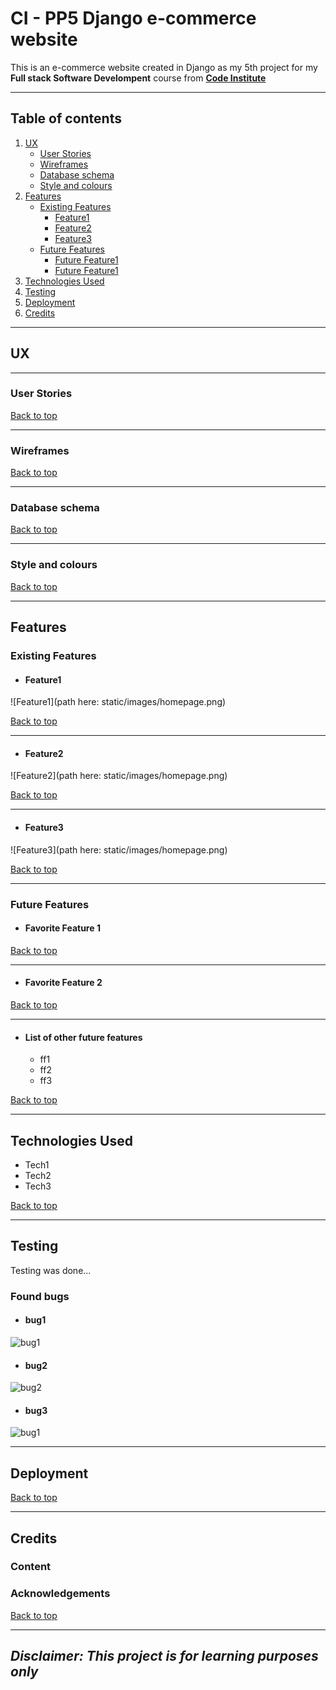 # CI - PP5 Django e-commerce website

This is an e-commerce website created in Django as my 5th project for my **Full stack Software Develompent** course from **[Code Institute](https://codeinstitute.net/)**

---

## Table of contents

1. [UX](#UX)
    - [User Stories](#User-Stories)
    - [Wireframes](#Wireframes)
    - [Database schema](#Database-schema)
    - [Style and colours](#Style-and-colours)
2. [Features](#Features)
    - [Existing Features](#Existing-Features)
        - [Feature1](#Feature1)
        - [Feature2](#Feature2)
        - [Feature3](#Feature3)
    - [Future Features](#Future-Features)
        - [Future Feature1](#Future-Feature1)
        - [Future Feature1](#Future-Feature1)
3. [Technologies Used](#Technologies-Used)
4. [Testing](#Testing)
5. [Deployment](#Deployment)
6. [Credits](#Credits)

---

## UX

---

### User Stories

[Back to top](#Table-of-contents)

---

### Wireframes

[Back to top](#Table-of-contents)

---

### Database schema

[Back to top](#Table-of-contents)

---

### Style and colours

[Back to top](#Table-of-contents)

---

## Features

### Existing Features

- #### Feature1

![Feature1](path here: static/images/homepage.png)

[Back to top](#Table-of-contents)

---

- #### Feature2

![Feature2](path here: static/images/homepage.png)

[Back to top](#Table-of-contents)

---

- #### Feature3

![Feature3](path here: static/images/homepage.png)

[Back to top](#Table-of-contents)

---

### Future Features

- #### Favorite Feature 1

[Back to top](#Table-of-contents)

---

- #### Favorite Feature 2

[Back to top](#Table-of-contents)

---

- #### List of other future features

  - ff1
  - ff2
  - ff3

[Back to top](#Table-of-contents)

---

## Technologies Used

- Tech1
- Tech2
- Tech3

[Back to top](#Table-of-contents)

---

## Testing

Testing was done...

### Found bugs

- #### bug1

![bug1](img/bug1)

- #### bug2

![bug2](img/bug2)

- #### bug3

![bug1](img/bug3)

---

## Deployment

[Back to top](#Table-of-contents)

---

## Credits

### Content

### Acknowledgements

[Back to top](#Table-of-contents)

---

## *Disclaimer: This project is for learning purposes only*
